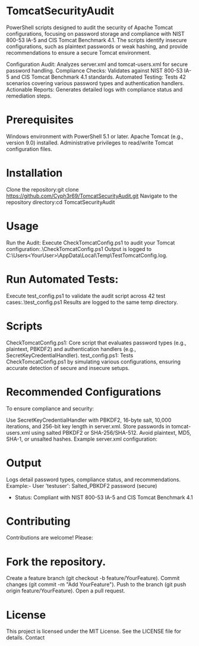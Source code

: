 # TomcatSecurityAudit
PowerShell scripts designed to audit the security of Apache Tomcat configurations, focusing on password storage and compliance with NIST 800-53 IA-5 and CIS Tomcat Benchmark 4.1. The scripts identify insecure configurations, such as plaintext passwords or weak hashing, and provide recommendations to ensure a secure Tomcat environment.

Configuration Audit: Analyzes server.xml and tomcat-users.xml for secure password handling.
Compliance Checks: Validates against NIST 800-53 IA-5 and CIS Tomcat Benchmark 4.1 standards.
Automated Testing: Tests 42 scenarios covering various password types and authentication handlers.
Actionable Reports: Generates detailed logs with compliance status and remediation steps.

# Prerequisites
Windows environment with PowerShell 5.1 or later.
Apache Tomcat (e.g., version 9.0) installed.
Administrative privileges to read/write Tomcat configuration files.

# Installation
Clone the repository:git clone https://github.com/Cyph3r69/TomcatSecurityAudit.git
Navigate to the repository directory:cd TomcatSecurityAudit

# Usage
Run the Audit:
Execute CheckTomcatConfig.ps1 to audit your Tomcat configuration:.\CheckTomcatConfig.ps1
Output is logged to C:\Users\<YourUser>\AppData\Local\Temp\TestTomcatConfig.log.

# Run Automated Tests:
Execute test_config.ps1 to validate the audit script across 42 test cases:.\test_config.ps1
Results are logged to the same temp directory.

# Scripts
CheckTomcatConfig.ps1: Core script that evaluates password types (e.g., plaintext, PBKDF2) and authentication handlers (e.g., SecretKeyCredentialHandler).
test_config.ps1: Tests CheckTomcatConfig.ps1 by simulating various configurations, ensuring accurate detection of secure and insecure setups.

# Recommended Configurations
To ensure compliance and security:

Use SecretKeyCredentialHandler with PBKDF2, 16-byte salt, 10,000 iterations, and 256-bit key length in server.xml.
Store passwords in tomcat-users.xml using salted PBKDF2 or SHA-256/SHA-512.
Avoid plaintext, MD5, SHA-1, or unsalted hashes.
Example server.xml configuration:<Realm className="org.apache.catalina.realm.LockOutRealm">
  <Realm className="org.apache.catalina.realm.UserDatabaseRealm" resourceName="UserDatabase">
    <CredentialHandler className="org.apache.catalina.realm.SecretKeyCredentialHandler"
                      algorithm="PBKDF2WithHmacSHA512"
                      iterations="10000"
                      saltLength="16"
                      keyLength="256"/>
  </Realm>
</Realm>

# Output
Logs detail password types, compliance status, and recommendations.
Example:- User 'testuser': Salted_PBKDF2 password (secure)
- Status: Compliant with NIST 800-53 IA-5 and CIS Tomcat Benchmark 4.1

# Contributing
Contributions are welcome! Please:

# Fork the repository.
Create a feature branch (git checkout -b feature/YourFeature).
Commit changes (git commit -m "Add YourFeature").
Push to the branch (git push origin feature/YourFeature).
Open a pull request.

# License
This project is licensed under the MIT License. See the LICENSE file for details.
Contact
